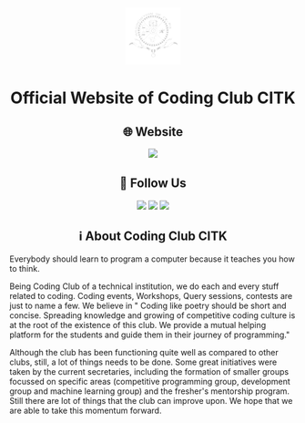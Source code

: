 

<p align="center">
<img src="assets/img/logos/s logo.png" height="100" />
</p>

<h1 align="center">Official Website of Coding Club CITK</h1>

<h2 align="center">🌐 Website</h2>
<p align="center">
<a href="https://codingclub.cit.ac.in" target="_blank"><img height="28" src = "https://img.shields.io/badge/-https://codingclub.cit.ac.in-fed136?style=for-the-badge"></a>
</p>
<h2 align="center">👥 Follow Us</h2>
<p align="center">
<a href="https://www.instagram.com/codingclubcitk/" target="_blank"><img height="28" src = "https://img.shields.io/badge/-Instagram-e95950?style=for-the-badge&logo=Instagram&logoColor=white"></a>
  <a href="mailto:codingclub.cit.ac.in" target="_blank"><img height="28" src = "https://img.shields.io/badge/gmail-EA4335?&style=for-the-badge&logo=gmail&logoColor=white"></a>
  <a href="https://www.linkedin.com/company/coding-club-citk/" target="_blank"> <img height="28" src = "https://img.shields.io/badge/-LinkedIn-0e76a8?style=for-the-badge&logo=Linkedin&logoColor=white"></a>
</p>

<h2 align="center">ℹ️ About Coding Club CITK</h2>
Everybody should learn to program a computer because it teaches you how to think.

Being Coding Club of a technical institution, we do each and every stuff related to coding. Coding events, Workshops, Query sessions, contests are just to name a few. We believe in " Coding like poetry should be short and concise. Spreading knowledge and growing of competitive coding culture is at the root of the existence of this club. We provide a mutual helping platform for the students and guide them in their journey of programming."

Although the club has been functioning quite well as compared to other clubs, still, a lot of things needs to be done. Some great initiatives were taken by the current secretaries, including the formation of smaller groups focussed on specific areas (competitive programming group, development group and machine learning group) and the fresher's mentorship program. Still there are lot of things that the club can improve upon. We hope that we are able to take this momentum forward.
